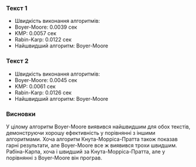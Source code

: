 ### Текст 1
- Швидкість виконання алгоритмів:
- Boyer-Moore: 0.0039 сек
- KMP: 0.0057 сек
- Rabin-Karp: 0.0122 сек
- Найшвидший алгоритм: Boyer-Moore

### Текст 2
- Швидкість виконання алгоритмів:
- Boyer-Moore: 0.0045 сек
- KMP: 0.0061 сек
- Rabin-Karp: 0.0126 сек
- Найшвидший алгоритм: Boyer-Moore

### Висновки
У цілому алгоритм Boyer-Moore виявився найшвидшим для обох текстів, демонструючи хорошу ефективність у порівнянні з іншими алгоритмами. Хоча алгоритм Кнута-Морріса-Пратта також показав гарні результати, але Boyer-Moore все ж виявився трохи швидшим. Рабіна-Карпа, хоча і швидший за Кнута-Морріса-Пратта, але у порівнянні з Boyer-Moore він програв.